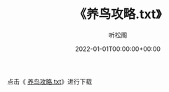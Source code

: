 ﻿---
title:  《养鸟攻略.txt》
date:   2022-01-01T00:00:00+00:00
author: 听松阁
layout: post
permalink: /养鸟攻略/
categories: 小说
tags: [小说]
---

点击《 [养鸟攻略.txt](http://img.660000.xyz/bookstukust/book/bntxt/10/养鸟攻略.txt)》进行下载